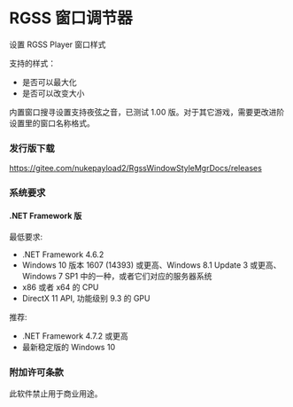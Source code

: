# RGSS 窗口调节器
设置 RGSS Player 窗口样式

支持的样式：
- 是否可以最大化
- 是否可以改变大小

内置窗口搜寻设置支持夜弦之音，已测试 1.00 版。对于其它游戏，需要更改进阶设置里的窗口名称格式。

### 发行版下载
https://gitee.com/nukepayload2/RgssWindowStyleMgrDocs/releases

### 系统要求
#### .NET Framework 版
最低要求:
- .NET Framework 4.6.2
- Windows 10 版本 1607 (14393) 或更高、Windows 8.1 Update 3 或更高、Windows 7 SP1 中的一种，或者它们对应的服务器系统
- x86 或者 x64 的 CPU
- DirectX 11 API, 功能级别 9.3 的 GPU

推荐:
- .NET Framework 4.7.2 或更高
- 最新稳定版的 Windows 10

### 附加许可条款
此软件禁止用于商业用途。
